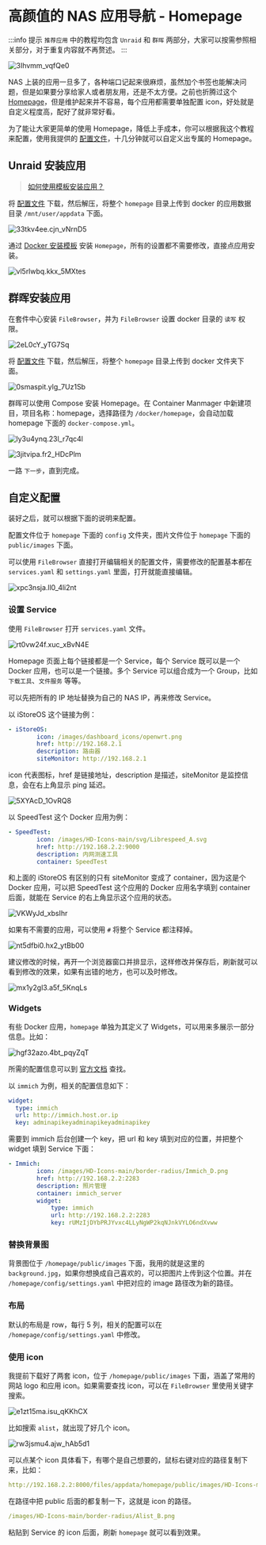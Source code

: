 # 高颜值的 NAS 应用导航 - Homepage

:::info 提示
`推荐应用` 中的教程均包含 `Unraid` 和 `群晖` 两部分，大家可以按需参照相关部分，对于重复内容就不再赘述。
:::

![3Ihvmm_vqfQe0](https://img.slarker.me/blog/3Ihvmm_vqfQe0.png)

NAS 上装的应用一旦多了，各种端口记起来很麻烦，虽然加个书签也能解决问题，但是如果要分享给家人或者朋友用，还是不太方便。之前也折腾过这个 [Homepage](https://github.com/gethomepage/homepage)，但是维护起来并不容易，每个应用都需要单独配置 icon，好处就是自定义程度高，配好了就非常好看。

为了能让大家更简单的使用 Homepage，降低上手成本，你可以根据我这个教程来配置，使用我提供的 [配置文件](https://www.123pan.com/s/1JKMjv-zIxo.html)，十几分钟就可以自定义出专属的 Homepage。

## Unraid 安装应用

> [如何使用模板安装应用？](/unraid/unraid_docker_template.md)

将 [配置文件](https://www.123pan.com/s/1JKMjv-zIxo.html) 下载，然后解压，将整个 `homepage` 目录上传到 docker 的应用数据目录 `/mnt/user/appdata` 下面。

![33tkv4ee.cjn_vNrnD5](https://img.slarker.me/blog/33tkv4ee.cjn_vNrnD5.png)

通过 [Docker 安装模板](https://files.mynas.chat/share/BXbuuhLC) 安装 `Homepage`，所有的设置都不需要修改，直接点应用安装。

![vl5rlwbq.kkx_5MXtes](https://img.slarker.me/blog/vl5rlwbq.kkx_5MXtes.png)

## 群晖安装应用

在套件中心安装 `FileBrowser`，并为 `FileBrowser` 设置 docker 目录的 `读写` 权限。

![2eL0cY_yTG7Sq](https://img.slarker.me/blog/2eL0cY_yTG7Sq.png)

将 [配置文件](https://www.123pan.com/s/1JKMjv-zIxo.html) 下载，然后解压，将整个 `homepage` 目录上传到 docker 文件夹下面。

![0smaspit.ylg_7Uz1Sb](https://img.slarker.me/blog/0smaspit.ylg_7Uz1Sb.png)

群晖可以使用 Compose 安装 Homepage。在 Container Manmager 中新建项目，项目名称：homepage，选择路径为 `/docker/homepage`，会自动加载 homepage 下面的 `docker-compose.yml`。

![ly3u4ynq.23l_r7qc4l](https://img.slarker.me/blog/ly3u4ynq.23l_r7qc4l.png)

![3jitvipa.fr2_HDcPlm](https://img.slarker.me/blog/3jitvipa.fr2_HDcPlm.png)

一路 `下一步`，直到完成。

## 自定义配置

装好之后，就可以根据下面的说明来配置。

配置文件位于 `homepage` 下面的 `config` 文件夹，图片文件位于 `homepage` 下面的 `public/images` 下面。

可以使用 `FileBrowser` 直接打开编辑相关的配置文件，需要修改的配置基本都在 `services.yaml` 和 `settings.yaml` 里面，打开就能直接编辑。

![xpc3nsja.ll0_4li2nt](https://img.slarker.me/blog/xpc3nsja.ll0_4li2nt.png)

### 设置 Service

使用 `FileBrowser` 打开 `services.yaml` 文件。

![rt0vw24f.xuc_xBvN4E](https://img.slarker.me/blog/rt0vw24f.xuc_xBvN4E.png)

Homepage 页面上每个链接都是一个 Service，每个 Service 既可以是一个 Docker 应用，也可以是一个链接。多个 Service 可以组合成为一个 Group，比如 `下载工具`、`文件服务` 等等。

可以先把所有的 IP 地址替换为自己的 NAS IP，再来修改 Service。

以 iStoreOS 这个链接为例：

```yml
- iStoreOS:
        icon: /images/dashboard_icons/openwrt.png
        href: http://192.168.2.1
        description: 路由器
        siteMonitor: http://192.168.2.1
```

icon 代表图标，href 是链接地址，description 是描述，siteMonitor 是监控信息，会在右上角显示 ping 延迟。

![5XYAcD_1OvRQ8](https://img.slarker.me/blog/5XYAcD_1OvRQ8.png)

以 SpeedTest 这个 Docker 应用为例：

```yml
- SpeedTest:
        icon: /images/HD-Icons-main/svg/Librespeed_A.svg
        href: http://192.168.2.2:9000
        description: 内网测速工具
        container: SpeedTest
```

和上面的 iStoreOS 有区别的只有 siteMonitor 变成了 container，因为这是个 Docker 应用，可以把 SpeedTest 这个应用的 Docker 应用名字填到 container 后面，就能在 Service 的右上角显示这个应用的状态。

![VKWyJd_xbsIhr](https://img.slarker.me/blog/VKWyJd_xbsIhr.png)

如果有不需要的应用，可以使用 `#` 将整个 Service 都注释掉。

![nt5dfbi0.hx2_ytBb00](https://img.slarker.me/blog/nt5dfbi0.hx2_ytBb00.png)

建议修改的时候，再开一个浏览器窗口并排显示，这样修改并保存后，刷新就可以看到修改的效果，如果有出错的地方，也可以及时修改。

![mx1y2gl3.a5f_5KnqLs](https://img.slarker.me/blog/mx1y2gl3.a5f_5KnqLs.png)

### Widgets

有些 Docker 应用，`homepage` 单独为其定义了 Widgets，可以用来多展示一部分信息。比如：

![hgf32azo.4bt_pqyZqT](https://img.slarker.me/blog/hgf32azo.4bt_pqyZqT.png)

所需的配置信息可以到 [官方文档](https://gethomepage.dev/latest/widgets/) 查找。

以 `immich` 为例，相关的配置信息如下：

```yml
widget:
  type: immich
  url: http://immich.host.or.ip
  key: adminapikeyadminapikeyadminapikey
```

需要到 immich 后台创建一个 key，把 url 和 key 填到对应的位置，并把整个 widget 填到 Service 下面：

```yml
- Immich:
        icon: /images/HD-Icons-main/border-radius/Immich_D.png
        href: http://192.168.2.2:2283
        description: 照片管理
        container: immich_server
        widget:
            type: immich
            url: http://192.168.2.2:2283
            key: rUMzIjDYbPRJYvxc4LLyNgWP2kqNJnkVYLO6ndXvww
```

### 替换背景图

背景图位于 `/homepage/public/images` 下面，我用的就是这里的 `background.jpg`，如果你想换成自己喜欢的，可以把图片上传到这个位置。并在 `/homepage/config/settings.yaml` 中把对应的 image 路径改为新的路径。

### 布局

默认的布局是 row，每行 5 列，相关的配置可以在 `/homepage/config/settings.yaml` 中修改。

### 使用 icon

我提前下载好了两套 icon，位于 `/homepage/public/images` 下面，涵盖了常用的网站 logo 和应用 icon。如果需要查找 icon，可以在 `FileBrowser` 里使用关键字搜索。

![e1zt15ma.isu_qKKhCX](https://img.slarker.me/blog/e1zt15ma.isu_qKKhCX.png)

比如搜索 `alist`，就出现了好几个 icon。

![rw3jsmu4.ajw_hAb5d1](https://img.slarker.me/blog/rw3jsmu4.ajw_hAb5d1.png)

可以点某个 icon 具体看下，有哪个是自己想要的，鼠标右键对应的路径复制下来，比如：

```yml
http://192.168.2.2:8000/files/appdata/homepage/public/images/HD-Icons-main/border-radius/Alist_B.png
```

在路径中把 public 后面的都复制一下，这就是 icon 的路径。

```yml
/images/HD-Icons-main/border-radius/Alist_B.png
```

粘贴到 Service 的 icon 后面，刷新 `homepage` 就可以看到效果。